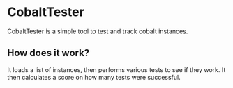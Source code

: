 # CobaltTester
CobaltTester is a simple tool to test and track cobalt instances.

## How does it work?
It loads a list of instances, then performs various tests to see if they work. It then calculates a score on how many tests were successful.